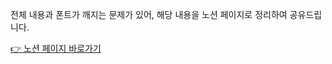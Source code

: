 전체 내용과 폰트가 깨지는 문제가 있어, 해당 내용을 노션 페이지로 정리하여 공유드립니다.<br/>

[👉 노션 페이지 바로가기](https://www.notion.so/week1-md-2345c173bd6e80539ba8d11bde875798?source=copy_link)
